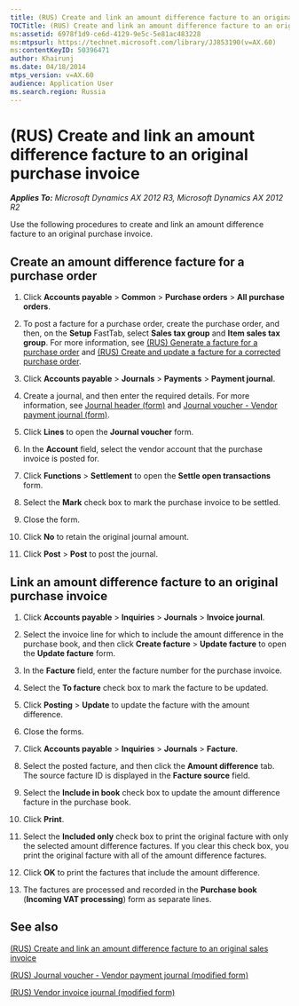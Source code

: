 ```yaml
---
title: (RUS) Create and link an amount difference facture to an original purchase invoice
TOCTitle: (RUS) Create and link an amount difference facture to an original purchase invoice
ms:assetid: 6978f1d9-ce6d-4129-9e5c-5e81ac483228
ms:mtpsurl: https://technet.microsoft.com/library/JJ853190(v=AX.60)
ms:contentKeyID: 50396471
author: Khairunj
ms.date: 04/18/2014
mtps_version: v=AX.60
audience: Application User
ms.search.region: Russia
---
```


# (RUS) Create and link an amount difference facture to an original purchase invoice 


_**Applies To:** Microsoft Dynamics AX 2012 R3, Microsoft Dynamics AX 2012 R2_

Use the following procedures to create and link an amount difference facture to an original purchase invoice.

## Create an amount difference facture for a purchase order

1.  Click **Accounts payable** \> **Common** \> **Purchase orders** \> **All purchase orders**.

2.  To post a facture for a purchase order, create the purchase order, and then, on the **Setup** FastTab, select **Sales tax group** and **Item sales tax group**. For more information, see [(RUS) Generate a facture for a purchase order](rus-generate-a-facture-for-a-purchase-order.md) and [(RUS) Create and update a facture for a corrected purchase order](rus-create-and-update-a-facture-for-a-corrected-purchase-order.md).

3.  Click **Accounts payable** \> **Journals** \> **Payments** \> **Payment journal**.

4.  Create a journal, and then enter the required details. For more information, see [Journal header (form)](https://technet.microsoft.com/library/aa557917\(v=ax.60\)) and [Journal voucher - Vendor payment journal (form)](https://technet.microsoft.com/library/aa599011\(v=ax.60\)).

5.  Click **Lines** to open the **Journal voucher** form.

6.  In the **Account** field, select the vendor account that the purchase invoice is posted for.

7.  Click **Functions** \> **Settlement** to open the **Settle open transactions** form.

8.  Select the **Mark** check box to mark the purchase invoice to be settled.

9.  Close the form.

10. Click **No** to retain the original journal amount.

11. Click **Post** \> **Post** to post the journal.

## Link an amount difference facture to an original purchase invoice

1.  Click **Accounts payable** \> **Inquiries** \> **Journals** \> **Invoice journal**.

2.  Select the invoice line for which to include the amount difference in the purchase book, and then click **Create facture** \> **Update facture** to open the **Update facture** form.

3.  In the **Facture** field, enter the facture number for the purchase invoice.

4.  Select the **To facture** check box to mark the facture to be updated.

5.  Click **Posting** \> **Update** to update the facture with the amount difference.

6.  Close the forms.

7.  Click **Accounts payable** \> **Inquiries** \> **Journals** \> **Facture**.

8.  Select the posted facture, and then click the **Amount difference** tab. The source facture ID is displayed in the **Facture source** field.

9.  Select the **Include in book** check box to update the amount difference facture in the purchase book.

10. Click **Print**.

11. Select the **Included only** check box to print the original facture with only the selected amount difference factures. If you clear this check box, you print the original facture with all of the amount difference factures.

12. Click **OK** to print the factures that include the amount difference.

13. The factures are processed and recorded in the **Purchase book** (**Incoming VAT processing**) form as separate lines.

## See also

[(RUS) Create and link an amount difference facture to an original sales invoice](rus-create-and-link-an-amount-difference-facture-to-an-original-sales-invoice.md)

[(RUS) Journal voucher - Vendor payment journal (modified form)](https://technet.microsoft.com/library/jj733511\(v=ax.60\))

[(RUS) Vendor invoice journal (modified form)](https://technet.microsoft.com/library/jj733211\(v=ax.60\))

  



